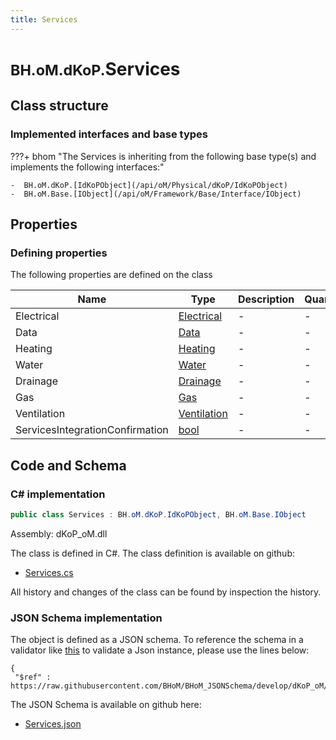 ```yaml
---
title: Services
---
```


# <small>BH.oM.dKoP.</small>**Services**



## Class structure

### Implemented interfaces and base types

???+ bhom "The Services is inheriting from the following base type(s) and implements the following interfaces:"

    -  BH.oM.dKoP.[IdKoPObject](/api/oM/Physical/dKoP/IdKoPObject)
    -  BH.oM.Base.[IObject](/api/oM/Framework/Base/Interface/IObject)


## Properties



### Defining properties

The following properties are defined on the class

| Name             | Type             | Description      | Quantity         |
|------------------|------------------|------------------|------------------|
| Electrical | [Electrical](/api/oM/Physical/dKoP/Perfomance/Services/Electrical) | - | - |
| Data | [Data](/api/oM/Physical/dKoP/Perfomance/Services/Data) | - | - |
| Heating | [Heating](/api/oM/Physical/dKoP/Perfomance/Services/Heating) | - | - |
| Water | [Water](/api/oM/Physical/dKoP/Perfomance/Services/Water) | - | - |
| Drainage | [Drainage](/api/oM/Physical/dKoP/Perfomance/Services/Drainage) | - | - |
| Gas | [Gas](/api/oM/Physical/dKoP/Perfomance/Services/Gas) | - | - |
| Ventilation | [Ventilation](/api/oM/Physical/dKoP/Perfomance/Services/Ventilation) | - | - |
| ServicesIntegrationConfirmation | [bool](https://learn.microsoft.com/en-us/dotnet/api/System.Boolean?view=netstandard-2.0) | - | - |


## Code and Schema

### C# implementation

``` C# title="C#"
public class Services : BH.oM.dKoP.IdKoPObject, BH.oM.Base.IObject
```

Assembly: dKoP_oM.dll

The class is defined in C#. The class definition is available on github:

- [Services.cs](https://github.com/BHoM/dKoP_Toolkit/blob/develop/dKoP_oM/Perfomance\Services\Services.cs)

All history and changes of the class can be found by inspection the history.
### JSON Schema implementation

The object is defined as a JSON schema. To reference the schema in a validator like [this](https://www.jsonschemavalidator.net/) to validate a Json instance, please use the lines below:

``` { .json .copy .select } title="JSON Schema"
{
 "$ref" : https://raw.githubusercontent.com/BHoM/BHoM_JSONSchema/develop/dKoP_oM/Services.json}
```

The JSON Schema is available on github here:

- [Services.json](https://github.com/BHoM/BHoM_JSONSchema/blob/develop/dKoP_oM/Services.json)
